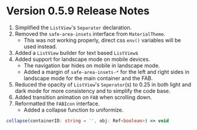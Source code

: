 # Version 0.5.9 Release Notes

1. Simplified the `ListView`'s `Separator` declaration.
2. Removed the `safe-area-insets` interface from `MaterialTheme`.
   * This was not working properly, direct css `env()` variables will be used instead.
3. Added a `ListView` builder for text based `ListView`s
4. Added support for landscape mode on mobile devices.
   * The navigation bar hides on mobile in landscape mode.
   * Added a margin of `safe-area-insets-*` for the left and right sides in landscape mode for the main container and the FAB.
5. Reduced the opacity of `ListView`'s `Seperator`(s) to 0.25 in both light and dark mode for more consistency and to simplify the code base.
6. Added transition animation on `FAB` when scrolling down.
7. Reformatted the `FABIcon` interface.
   * Added a collapse function to uniformize.
```typescript
collapse(containerID: string = '', obj: Ref<boolean>) => void
```